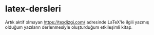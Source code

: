 # latex-dersleri
Artık aktif olmayan <https://texdizgi.com/> adresinde LaTeX'le ilgili yazmış olduğum yazıların derlenmesiyle oluşturduğum etkileşimli kitap.
